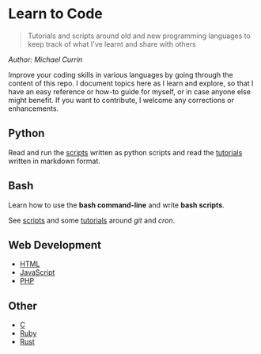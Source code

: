 # Learn to Code
> Tutorials and scripts around old and new programming languages to keep track of what I've learnt and share with others

_Author: Michael Currin_

Improve your coding skills in various languages by going through the content of this repo. I document topics here as I learn and explore, so that I have an easy reference or how-to guide for myself, or in case anyone else might benefit. If you want to contribute, I welcome any corrections or enhancements.


## Python

Read and run the [scripts](Python/scripts/) written as python scripts and read the [tutorials](Python/tutorials/) written in markdown format.


## Bash

Learn how to use the **bash command-line** and write **bash scripts**.

See [scripts](Bash/bashScripting/) and some [tutorials](Bash/tutorials/) around *git* and *cron*.


## Web Development

* [HTML](HTML)
* [JavaScript](JavaScript)
* [PHP](PHP)


## Other

* [C](C)
* [Ruby](Ruby)
* [Rust](Rust)
